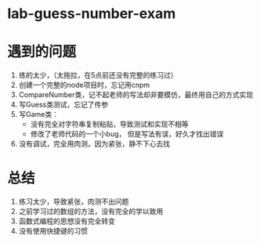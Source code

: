 # lab-guess-number-exam

# 遇到的问题

1. 练的太少，（太拖拉，在5点前还没有完整的练习过）
2. 创建一个完整的node项目时，忘记用cnpm
3. CompareNumber类，记不起老师的写法却非要模仿，最终用自己的方式实现
4. 写Guess类测试，忘记了传参
5. 写Game类：
    + 没有完全对字符串复制粘贴，导致测试和实现不相等
    + 修改了老师代码的一个小bug， 但是写法有误，好久才找出错误
6. 没有调试，完全用肉测，因为紧张，静不下心去找

# 总结
1. 练习太少，导致紧张，肉测不出问题
2. 之前学习过的数组的方法，没有完全的学以致用
3. 函数式编程的思想没有完全转变
4. 没有使用快捷键的习惯